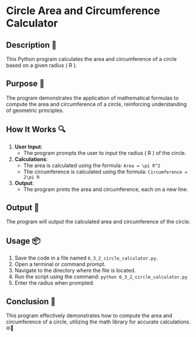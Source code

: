 # Circle Area and Circumference Calculator

## Description 📝
This Python program calculates the area and circumference of a circle based on a given radius \( R \).

## Purpose 🎯
The program demonstrates the application of mathematical formulas to compute the area and circumference of a circle, reinforcing understanding of geometric principles.

## How It Works 🔍
1. **User Input**:
   - The program prompts the user to input the radius \( R \) of the circle.
2. **Calculations**:
   - The area is calculated using the formula:
     `Area = \pi R^2`
   - The circumference is calculated using the formula:
     `Circumference = 2\pi R`
3. **Output**:
   - The program prints the area and circumference, each on a new line.

## Output 📜
The program will output the calculated area and circumference of the circle.

## Usage 📦
1. Save the code in a file named `6_3_2_circle_calculator.py`.
2. Open a terminal or command prompt.
3. Navigate to the directory where the file is located.
4. Run the script using the command:
   `python 6_3_2_circle_calculator.py`
5. Enter the radius when prompted.

## Conclusion 🚀
This program effectively demonstrates how to compute the area and circumference of a circle, utilizing the math library for accurate calculations.
🌐🔵
